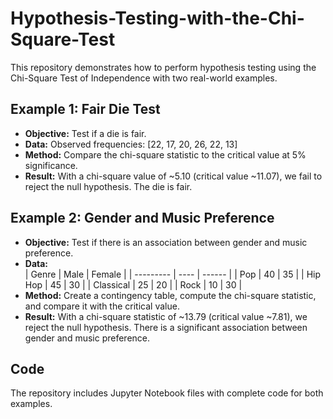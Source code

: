 # Hypothesis-Testing-with-the-Chi-Square-Test

This repository demonstrates how to perform hypothesis testing using the Chi-Square Test of Independence with two real-world examples.

## Example 1: Fair Die Test
- **Objective:** Test if a die is fair.
- **Data:** Observed frequencies: [22, 17, 20, 26, 22, 13]
- **Method:** Compare the chi-square statistic to the critical value at 5% significance.
- **Result:** With a chi-square value of ~5.10 (critical value ~11.07), we fail to reject the null hypothesis. The die is fair.

## Example 2: Gender and Music Preference
- **Objective:** Test if there is an association between gender and music preference.
- **Data:**  
  | Genre     | Male | Female |
  | --------- | ---- | ------ |
  | Pop       | 40   | 35     |
  | Hip Hop   | 45   | 30     |
  | Classical | 25   | 20     |
  | Rock      | 10   | 30     |
- **Method:** Create a contingency table, compute the chi-square statistic, and compare it with the critical value.
- **Result:** With a chi-square statistic of ~13.79 (critical value ~7.81), we reject the null hypothesis. There is a significant association between gender and music preference.

## Code
The repository includes Jupyter Notebook files with complete code for both examples.
